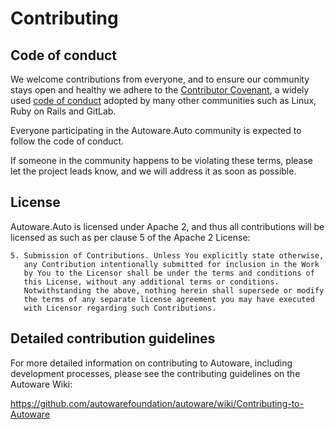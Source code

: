 # Contributing

## Code of conduct

We welcome contributions from everyone, and to ensure our community stays open and healthy
we adhere to the [Contributor Covenant](https://www.contributor-covenant.org/), a widely
used [code of conduct](/CODE_OF_CONDUCT.md) adopted by many other communities such as
Linux, Ruby on Rails and GitLab.

Everyone participating in the Autoware.Auto community is expected to follow the code of
conduct.

If someone in the community happens to be violating these terms, please let the project
leads know, and we will address it as soon as possible.

## License

Autoware.Auto is licensed under Apache 2, and thus all contributions will be licensed as such
as per clause 5 of the Apache 2 License:

~~~
5. Submission of Contributions. Unless You explicitly state otherwise,
   any Contribution intentionally submitted for inclusion in the Work
   by You to the Licensor shall be under the terms and conditions of
   this License, without any additional terms or conditions.
   Notwithstanding the above, nothing herein shall supersede or modify
   the terms of any separate license agreement you may have executed
   with Licensor regarding such Contributions.
~~~

## Detailed contribution guidelines

For more detailed information on contributing to Autoware, including development processes,
please see the contributing guidelines on the Autoware Wiki:

https://github.com/autowarefoundation/autoware/wiki/Contributing-to-Autoware
